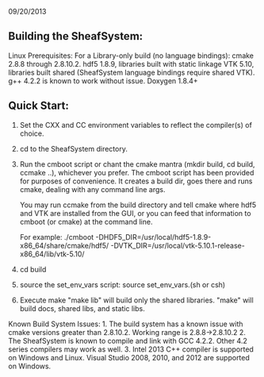 
09/20/2013

Building the SheafSystem:
-------------------------

Linux Prerequisites:
	For a Library-only build (no language bindings):
	cmake 2.8.8 through 2.8.10.2. 
	hdf5 1.8.9, libraries built with static linkage
	VTK 5.10, libraries built shared (SheafSystem language bindings require shared VTK).
	g++ 4.2.2 is known to work without issue. 
	Doxygen 1.8.4+
	
Quick Start:
------------
1. Set the CXX and CC environment variables to reflect the compiler(s) of choice.

2. cd to the SheafSystem directory.

3. Run the cmboot script or chant the cmake mantra (mkdir build, cd build, ccmake ..), whichever you prefer. The cmboot script 
   has been provided for purposes of convenience. It creates a build dir, goes there and runs cmake, dealing with any command line args. 

   You may run ccmake from the build directory and tell cmake where hdf5 and VTK are installed from the GUI,
   or you can feed that information to cmboot (or cmake) at the command line.
	
   For example:
		./cmboot -DHDF5_DIR=/usr/local/hdf5-1.8.9-x86_64/share/cmake/hdf5/ -DVTK_DIR=/usr/local/vtk-5.10.1-release-x86_64/lib/vtk-5.10/
		
4. cd build

5. source the set_env_vars script:
   		source set_env_vars.(sh or csh)
	
6. Execute make
   "make lib" will build only the shared libraries. "make" will build docs, shared libs, and static libs.


Known Build System Issues:
	1. The build system has a known issue with cmake versions greater than 2.8.10.2. Working range is 2.8.8->2.8.10.2
	2. The SheafSystem is known to compile and link with GCC 4.2.2. Other 4.2 series compilers may work as well. 
	3. Intel 2013 C++ compiler is supported on Windows and Linux. Visual Studio 2008, 2010, and 2012 are supported on Windows.
